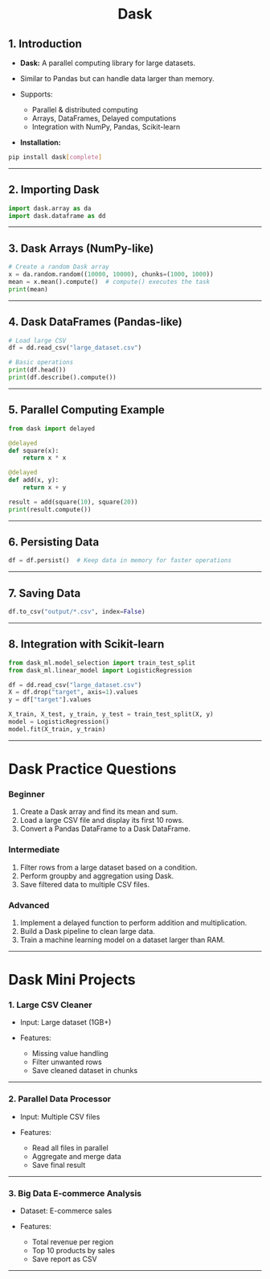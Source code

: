 <div align="center">
<h1> Dask </h1>
</div>

## **1. Introduction**

* **Dask:** A parallel computing library for large datasets.

* Similar to Pandas but can handle data larger than memory.

* Supports:

  * Parallel & distributed computing
  * Arrays, DataFrames, Delayed computations
  * Integration with NumPy, Pandas, Scikit-learn

* **Installation:**

```bash
pip install dask[complete]
```

---

## **2. Importing Dask**

```python
import dask.array as da
import dask.dataframe as dd
```

---

## **3. Dask Arrays (NumPy-like)**

```python
# Create a random Dask array
x = da.random.random((10000, 10000), chunks=(1000, 1000))
mean = x.mean().compute()  # compute() executes the task
print(mean)
```

---

## **4. Dask DataFrames (Pandas-like)**

```python
# Load large CSV
df = dd.read_csv("large_dataset.csv")

# Basic operations
print(df.head())
print(df.describe().compute())
```

---

## **5. Parallel Computing Example**

```python
from dask import delayed

@delayed
def square(x):
    return x * x

@delayed
def add(x, y):
    return x + y

result = add(square(10), square(20))
print(result.compute())
```

---

## **6. Persisting Data**

```python
df = df.persist()  # Keep data in memory for faster operations
```

---

## **7. Saving Data**

```python
df.to_csv("output/*.csv", index=False)
```

---

## **8. Integration with Scikit-learn**

```python
from dask_ml.model_selection import train_test_split
from dask_ml.linear_model import LogisticRegression

df = dd.read_csv("large_dataset.csv")
X = df.drop("target", axis=1).values
y = df["target"].values

X_train, X_test, y_train, y_test = train_test_split(X, y)
model = LogisticRegression()
model.fit(X_train, y_train)
```

---

# **Dask Practice Questions**

### Beginner

1. Create a Dask array and find its mean and sum.
2. Load a large CSV file and display its first 10 rows.
3. Convert a Pandas DataFrame to a Dask DataFrame.

### Intermediate

1. Filter rows from a large dataset based on a condition.
2. Perform groupby and aggregation using Dask.
3. Save filtered data to multiple CSV files.

### Advanced

1. Implement a delayed function to perform addition and multiplication.
2. Build a Dask pipeline to clean large data.
3. Train a machine learning model on a dataset larger than RAM.

---

# **Dask Mini Projects**

### 1. **Large CSV Cleaner**

* Input: Large dataset (1GB+)
* Features:

  * Missing value handling
  * Filter unwanted rows
  * Save cleaned dataset in chunks

---

### 2. **Parallel Data Processor**

* Input: Multiple CSV files
* Features:

  * Read all files in parallel
  * Aggregate and merge data
  * Save final result

---

### 3. **Big Data E-commerce Analysis**

* Dataset: E-commerce sales
* Features:

  * Total revenue per region
  * Top 10 products by sales
  * Save report as CSV

---


